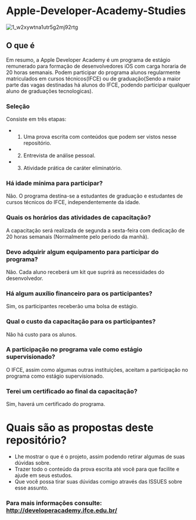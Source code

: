 # Apple-Developer-Academy-Studies
![1_w2xywtna1utr5g2mj92rtg](https://user-images.githubusercontent.com/32227073/42602911-f3cf86d2-8541-11e8-982b-28a4e4c6d041.png)

## O que é
Em resumo, a Apple Developer Academy é um programa de estágio remunerado para formação de desenvolvedores iOS com carga horaria de 20 horas semanais. Podem participar do programa alunos regularmente matriculados em cursos técnicos(IFCE) ou de graduação(Sendo a maior parte das vagas destinadas há alunos do IFCE, podendo participar qualquer aluno de graduações tecnologicas).

### Seleção

Consiste em três etapas:

* 1. Uma prova escrita com conteúdos que podem ser vistos nesse repositório.
* 2. Entrevista de análise pessoal.
* 3. Atividade prática de caráter eliminatório.

### Há idade mínima para participar?
Não. O programa destina-se a estudantes de graduação e estudantes de cursos técnicos do IFCE, independentemente da idade.

### Quais os horários das atividades de capacitação?
A capacitação será realizada de segunda a sexta-feira com dedicação de 20 horas semanais (Normalmente pelo periodo da manhã). 

### Devo adquirir algum equipamento para participar do programa?
Não. Cada aluno receberá um kit que suprirá as necessidades do desenvolvedor. 

### Há algum auxílio financeiro para os participantes?
Sim, os participantes receberão uma bolsa de estágio.

### Qual o custo da capacitação para os participantes?
Não há custo para os alunos.

### A participação no programa vale como estágio supervisionado?
O IFCE, assim como algumas outras instituições, aceitam a participação no programa como estágio supervisionado.

### Terei um certificado ao final da capacitação?
Sim, haverá um certificado do programa.

# Quais são as propostas deste repositório?
* Lhe mostrar o que é o projeto, assim podendo retirar algumas de suas dúvidas sobre.
* Trazer todo o conteúdo da prova escrita até você para que facilite e ajude em seus estudos.
* Que você possa tirar suas dúvidas comigo através das ISSUES sobre esse assunto.


### Para mais informações consulte: http://developeracademy.ifce.edu.br/


